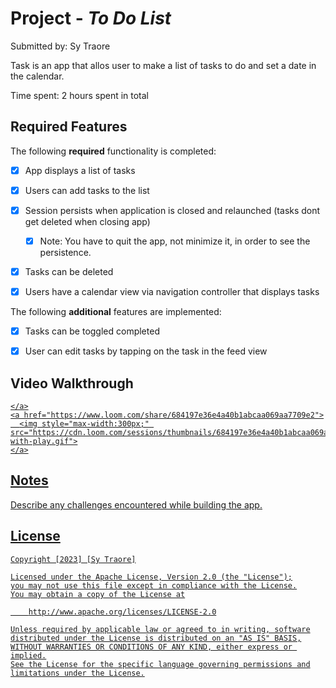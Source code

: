 # Project - *To Do List*

Submitted by: Sy Traore

Task is an app that allos user to make a list of tasks to do and set a date in the calendar. 

Time spent: 2 hours spent in total

## Required Features

The following **required** functionality is completed:

- [x] App displays a list of tasks
- [x] Users can add tasks to the list
- [x] Session persists when application is closed and relaunched (tasks dont get deleted when closing app) 
  - [x] Note: You have to quit the app, not minimize it, in order to see the persistence.
- [x] Tasks can be deleted
- [x] Users have a calendar view via navigation controller that displays tasks	


The following **additional** features are implemented:

- [x] Tasks can be toggled completed
- [x] User can edit tasks by tapping on the task in the feed view


## Video Walkthrough

<div>
    <a href="https://www.loom.com/share/684197e36e4a40b1abcaa069aa7709e2">
     
    </a>
    <a href="https://www.loom.com/share/684197e36e4a40b1abcaa069aa7709e2">
      <img style="max-width:300px;" src="https://cdn.loom.com/sessions/thumbnails/684197e36e4a40b1abcaa069aa7709e2-with-play.gif">
    </a>
  </div>

## Notes

Describe any challenges encountered while building the app.

## License

    Copyright [2023] [Sy Traore]

    Licensed under the Apache License, Version 2.0 (the "License");
    you may not use this file except in compliance with the License.
    You may obtain a copy of the License at

        http://www.apache.org/licenses/LICENSE-2.0

    Unless required by applicable law or agreed to in writing, software
    distributed under the License is distributed on an "AS IS" BASIS,
    WITHOUT WARRANTIES OR CONDITIONS OF ANY KIND, either express or implied.
    See the License for the specific language governing permissions and
    limitations under the License.
 

